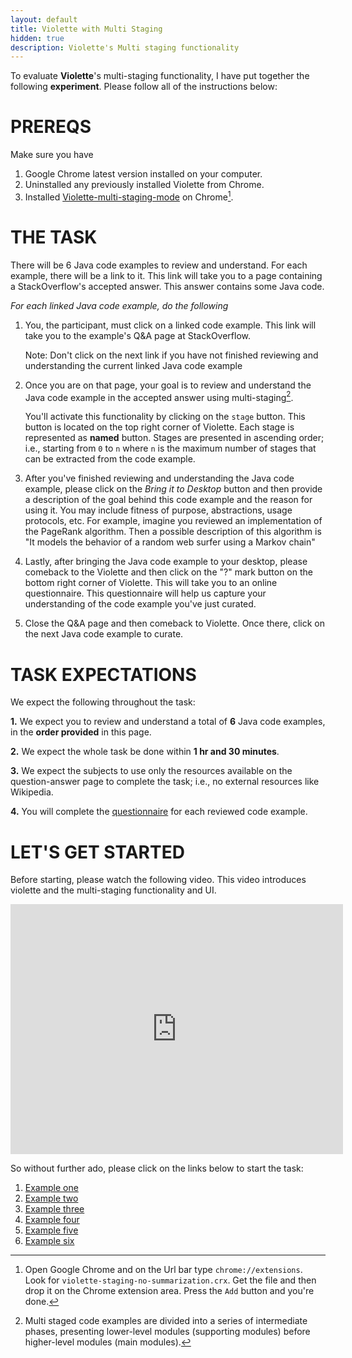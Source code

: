 ```yaml
---
layout: default
title: Violette with Multi Staging
hidden: true
description: Violette's Multi staging functionality
---
```


To evaluate **Violette**'s multi-staging functionality, I have put together the following
**experiment**. Please follow all of the instructions below:


# PREREQS

Make sure you have

1. Google Chrome latest version installed on your computer.
2. Uninstalled any previously installed Violette from Chrome.
3. Installed <a href="http://bit.ly/1IsfPG8" target="_blank">Violette-multi-staging-mode</a> on Chrome[^1].

# THE TASK

There will be 6 Java code examples to review and understand. For each example, there will be
a link to it. This link will take you to a page containing a StackOverflow's accepted answer.
This answer contains some Java code.

*For each linked Java code example, do the following*

1. You, the participant, must click on a linked code example.
This link will take you to the example's Q&A page at StackOverflow.

    Note: Don't click on the next link if you have not finished reviewing and understanding
    the current linked Java code example

2. Once you are on that page, your goal is to review and understand the Java
code example in the accepted answer using multi-staging[^2].

    You'll activate this functionality by clicking on the `stage` button. This
    button is located on the top right corner of Violette. Each stage is represented
    as __named__ button. Stages are presented in ascending order; i.e., starting from
    `0` to `n` where `n` is the maximum number of stages that can be extracted from
    the code example.

3. After you've finished reviewing and understanding the Java code example, please
click on the _Bring it to Desktop_ button and then provide a description of the
goal behind this code example and the reason for using it. You may include fitness of
purpose, abstractions, usage protocols, etc. For example, imagine you reviewed an
implementation of the PageRank algorithm. Then a possible description of this algorithm
is "It models the behavior of a random web surfer using a Markov chain"

4. Lastly, after bringing the Java code example to your desktop, please comeback to the Violette
and then click on the "?" mark button on the bottom right corner of Violette. This will
take you to an online questionnaire. This questionnaire will help us capture your understanding
of the code example you've just curated.

5. Close the Q&A page and then comeback to Violette. Once there, click on the next Java code example to curate.

# TASK EXPECTATIONS

We expect the following throughout the task:

**1.** We expect you to review and understand a total of **6** Java code examples,
in the **order provided** in this page.

**2.** We expect the whole task be done within **1 hr and 30 minutes**.

**3.** We expect the subjects to use only the resources available on the
question-answer page to complete the task; i.e., no external resources like
Wikipedia.

**4.** You will complete the [questionnaire](http://bit.ly/1OQoF0D) for each reviewed 
code example.

# LET'S GET STARTED

Before starting, please watch the following video. This video introduces violette and
the multi-staging functionality and UI.

<iframe
     width="532"
     height="400"
     src="https://www.youtube.com/embed/wNBjNcqbDdI"
     frameborder="0"
     allowfullscreen="allowfullscreen"> </iframe>

<!-- <a href="https://www.youtube.com/watch?v=wNBjNcqbDdI" target="_blank">Multi staging Quicksort</a>-->

So without further ado, please click on the links below to start the task:

1. <a href="http://stackoverflow.com/questions/14210307/android-how-to-get-specific-data-from-url-json#14210519" target="_blank">Example one</a>
2. <a href="http://stackoverflow.com/questions/22909429/android-save-a-bitmap-to-bmp-file-format#22914268" target="_blank">Example two</a>
3. <a href="http://stackoverflow.com/questions/21884805/libgdx-0-9-9-apply-cubemap-in-environment#22777350" target="_blank">Example three</a>
4. <a href="http://stackoverflow.com/questions/12560246/how-to-add-a-push-notification-in-my-own-android-app#12560639" target="_blank">Example four</a>
5. <a href="http://stackoverflow.com/questions/24176493/guice-dynamic-inject-with-custom-annotation" target="_blank">Example five</a>
6. <a href="http://stackoverflow.com/questions/3682587/split-string-of-varying-length-using-regex/3685197#3685197" target="_blank">Example six</a>


[^1]: Open Google Chrome and on the Url bar type `chrome://extensions`. Look for `violette-staging-no-summarization.crx`. Get the file and then drop it on the Chrome extension area. Press the `Add` button and you're done.

[^2]: Multi staged code examples are divided into a series of intermediate phases, presenting lower-level modules (supporting modules) before higher-level modules (main modules).
